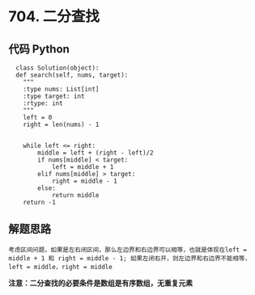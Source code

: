  # 704. 二分查找
## 代码 Python
      class Solution(object):
      def search(self, nums, target):
        """
        :type nums: List[int]
        :type target: int
        :rtype: int
        """
        left = 0
        right = len(nums) - 1
       
       
        while left <= right:
            middle = left + (right - left)/2
            if nums[middle] < target:
                left = middle + 1
            elif nums[middle] > target:
                right = middle - 1
            else:
                return middle
        return -1
  ## 解题思路
    考虑区间问题，如果是左右闭区间，那么左边界和右边界可以相等，也就是体现在left = middle + 1 和 right = middle - 1; 如果左闭右开，则左边界和右边界不能相等，left = middle，right = middle
    
**注意：二分查找的必要条件是数组是有序数组，无重复元素**
  
